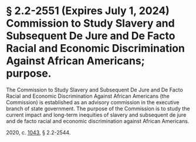# § 2.2-2551 (Expires July 1, 2024) Commission to Study Slavery and Subsequent De Jure and De Facto Racial and Economic Discrimination Against African Americans; purpose.

<p>The Commission to Study Slavery and Subsequent De Jure and De Facto Racial and Economic Discrimination Against African Americans (the Commission) is established as an advisory commission in the executive branch of state government. The purpose of the Commission is to study the current impact and long-term inequities of slavery and subsequent de jure and de facto racial and economic discrimination against African Americans.</p><p>2020, c. <a href='http://lis.virginia.gov/cgi-bin/legp604.exe?201+ful+CHAP1043'>1043</a>, § 2.2-2544.</p>